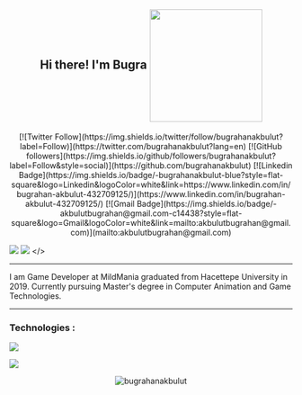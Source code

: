 <h2 align="center">
  Hi there! I'm Bugra
  <img align='center' src='https://media.giphy.com/media/bcKmIWkUMCjVm/giphy.gif' width='200"'>
</h2>


<p align="center">
  [![Twitter Follow](https://img.shields.io/twitter/follow/bugrahanakbulut?label=Follow)](https://twitter.com/bugrahanakbulut?lang=en)
[![GitHub followers](https://img.shields.io/github/followers/bugrahanakbulut?label=Follow&style=social)](https://github.com/bugrahanakbulut)
[![Linkedin Badge](https://img.shields.io/badge/-bugrahanakbulut-blue?style=flat-square&logo=Linkedin&logoColor=white&link=https://www.linkedin.com/in/bugrahan-akbulut-432709125/)](https://www.linkedin.com/in/bugrahan-akbulut-432709125/)
[![Gmail Badge](https://img.shields.io/badge/-akbulutbugrahan@gmail.com-c14438?style=flat-square&logo=Gmail&logoColor=white&link=mailto:akbulutbugrahan@gmail.com)](mailto:akbulutbugrahan@gmail.com)


[![](https://gpvc.arturio.dev/bugrahanakbulut)](https://github.com/bugrahanakbulut)
![](https://visitor-badge.glitch.me/badge?page_id=bugrahanakbulut)
</>



---

I am Game Developer at MildMania graduated from Hacettepe University in 2019. Currently pursuing Master's degree in Computer Animation and Game Technologies.

---

<h3 align="left">
  Technologies :
</h3>
<p> <img src="https://img.shields.io/badge/Unity-100000?style=for-the-badge&logo=unity&logoColor=white"/>
<p> <img src="https://img.shields.io/badge/C%23-239120?style=for-the-badge&logo=c-sharp&logoColor=white"/>


<p align="center"> <img src="https://github-readme-stats.vercel.app/api?username=bugrahanakbulut&show_icons=true&theme=gotham" alt="bugrahanakbulut" />




